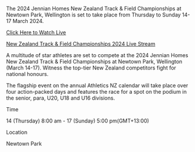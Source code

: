 The 2024 Jennian Homes New Zealand Track & Field Championships at Newtown Park, Wellington is set to take place from Thursday to Sunday 14-17 March 2024.

<a href="https://bestones.icu/nztf/">Click Here to Watch Live</a>

<a href="https://bestones.icu/nztf/">New Zealand Track & Field Championships 2024 Live Stream</a>

A multitude of star athletes are set to compete at the 2024 Jennian Homes New Zealand Track & Field Championships at Newtown Park, Wellington (March 14-17). Witness the top-tier New Zealand competitors fight for national honours.

The flagship event on the annual Athletics NZ calendar will take place over four action-packed days and features the race for a spot on the podium in the senior, para, U20, U18 and U16 divisions.

Time

14 (Thursday) 8:00 am - 17 (Sunday) 5:00 pm(GMT+13:00)

Location

Newtown Park
